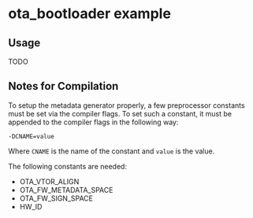 # ota_bootloader example

## Usage
TODO

## Notes for Compilation
To setup the metadata generator properly, a few preprocessor constants must be
set via the compiler flags. To set such a constant, it must be appended to the
compiler flags in the following way:
```
-DCNAME=value
```
Where `CNAME` is the name of the constant and `value` is the value.

The following constants are needed:
- OTA_VTOR_ALIGN
- OTA_FW_METADATA_SPACE
- OTA_FW_SIGN_SPACE
- HW_ID
